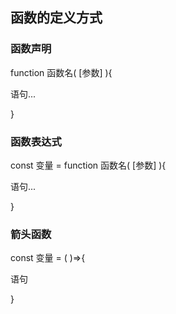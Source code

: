 ## 函数的定义方式

### 函数声明

function 函数名( [参数] ){

语句...

}

### 函数表达式

const 变量 = function 函数名( [参数] ){

语句...

}

### 箭头函数

const 变量 = ( )=>{

语句

}